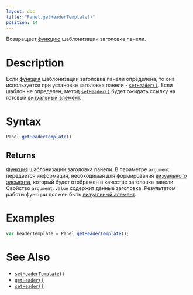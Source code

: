 ```yaml
---
layout: doc
title: "Panel.getHeaderTemplate()"
position: 14
---
```


Возвращает [функцию](../../../KeyConcepts/Script/) шаблонизации заголовка панели.

# Description

Если [функция](../../../KeyConcepts/Script/) шаблонизации заголовка панели определена,
то она используется при установке заголовка панели - [`setHeader()`](../Panel.setHeader/).
Если шаблон не определен, метод [`setHeader()`](../Panel.setHeader/) будет ожидать ссылку
на готовый [визуальный элемент](../../../KeyConcepts/Element/).

# Syntax

```js
Panel.getHeaderTemplate()
```

## Returns

[Функция](../../../KeyConcepts/Script/) шаблонизации заголовка панели. В параметре `argument` передается
информация, необходимая для формирования [визуального элемента](../../../KeyConcepts/Element/), который
будет отображен в качестве заголовка панели. Свойство `argument.value` содержит данные заголовка.
Результатом работы функции должен быть [визуальный элемент](../../../KeyConcepts/Element/).

# Examples

```js
var headerTemplate = Panel.getHeaderTemplate();
```

# See Also

* [`setHeaderTemplate()`](../Panel.setHeaderTemplate/)
* [`getHeader()`](../Panel.getHeader/)
* [`setHeader()`](../Panel.setHeader/)
